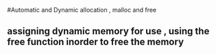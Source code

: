 #Automatic and Dynamic allocation , malloc and free

## assigning dynamic memory for use , using the free function inorder to free the memory

